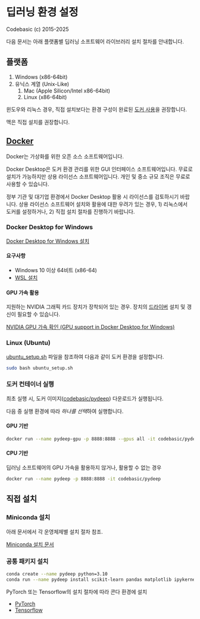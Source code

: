 # 딥러닝 환경 설정

Codebasic (c) 2015-2025

다음 문서는 아래 플랫폼별 딥러닝 소프트웨어 라이브러리 설치 절차를 안내합니다.

## 플랫폼

1. Windows (x86-64bit)
1. 유닉스 계열 (Unix-Like)
    1. Mac (Apple Silicon/Intel x86-64bit)
    1. Linux (x86-64bit)

윈도우와 리눅스 경우, 직접 설치보다는 환경 구성이 완료된 [도커 사용](#docker)을 권장합니다.

맥은 직접 설치를 권장합니다.

## [Docker](https://docs.docker.com/get-started/overview/)

Docker는 가상화를 위한 오픈 소스 소프트웨어입니다.

Docker Desktop은 도커 환경 관리를 위한 GUI 인터페이스 소프트웨어입니다. 무료로 설치가 가능하지만 상용 라이선스 소프트웨어입니다. 개인 및 중소 규모 조직은 무료로 사용할 수 있습니다.

정부 기관 및 대기업 환경에서 Docker Desktop 활용 시 라이선스를 검토하시기 바랍니다. 상용 라이선스 소프트웨어 설치와 활용에 대한 우려가 있는 경우, 1) 리눅스에서 도커를 설정하거나, 2) 직접 설치 절차를 진행하기 바랍니다.

### Docker Desktop for Windows

[Docker Desktop for Windows 설치](https://docs.docker.com/desktop/install/windows-install)

#### 요구사항

* Windows 10 이상 64비트 (x86-64)
* [WSL 설치](https://learn.microsoft.com/ko-kr/windows/wsl/install#install-wsl-command)

#### GPU 가속 활용

지원하는 NVIDIA 그래픽 카드 장치가 장착되어 있는 경우. 장치의 [드라이버](https://www.nvidia.co.kr/drivers) 설치 및 갱신이 필요할 수 있습니다.

[NVIDIA GPU 가속 확인 (GPU support in Docker Desktop for Windows)](https://docs.docker.com/desktop/features/gpu)

### Linux (Ubuntu)

[ubuntu_setup.sh](https://github.com/codebasic/pydeep-environments/blob/main/ubuntu_setup.sh) 파일을 참조하여 다음과 같이 도커 환경을 설정합니다.

```sh
sudo bash ubuntu_setup.sh
```

### 도커 컨테이너 실행

최초 실행 시, 도커 이미지([codebasic/pydeep](https://hub.docker.com/r/codebasic/pydeep)) 다운로드가 실행됩니다.

다음 중 실행 환경에 따라 *하나를 선택*하여 실행합니다.

#### GPU 기반

```sh
docker run --name pydeep-gpu -p 8888:8888 --gpus all -it codebasic/pydeep
```

#### CPU 기반

딥러닝 소프트웨어의 GPU 가속을 활용하지 않거나, 활용할 수 없는 경우

```sh
docker run --name pydeep -p 8888:8888 -it codebasic/pydeep
```

## 직접 설치

### Miniconda 설치

아래 문서에서 각 운영체제별 설치 절차 참조.

[Miniconda 설치 문서](https://www.anaconda.com/docs/getting-started/miniconda/install)

### 공통 패키지 설치

```sh
conda create --name pydeep python=3.10
conda run --name pydeep install scikit-learn pandas matplotlib ipykernel
```

PyTorch 또는 Tensorflow의 설치 절차에 따라 콘다 환경에 설치

* [PyTorch](https://pytorch.org/get-started/locally/)
* [Tensorflow](https://www.tensorflow.org/install?hl=ko)